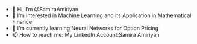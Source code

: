 - 👋 Hi, I’m @SamiraAmiriyan
- 👀 I’m interested in Machine Learning and its Application in Mathematical Finance
- 🌱 I’m currently learning Neural Networks for Option Pricing
- 📫 How to reach me: My LinkedIn Account:Samira Amiriyan 

<!---
SamiraAmiriyan/SamiraAmiriyan is a ✨ special ✨ repository because its `README.md` (this file) appears on your GitHub profile.
You can click the Preview link to take a look at your changes.
--->
